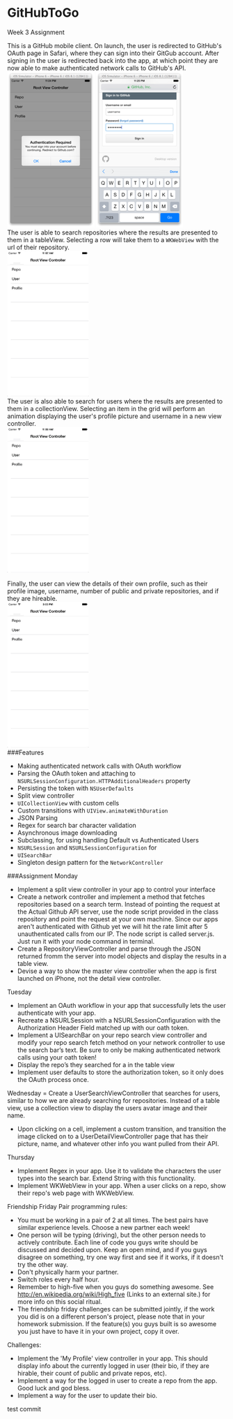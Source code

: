 GitHubToGo
==========
Week 3 Assignment

This is a GitHub mobile client. On launch, the user is redirected to GitHub's OAuth page in Safari, where they can sign into their GitGub account. After signing in the user is redirected back into the app, at which point they are now able to make authenticated network calls to GitHub's API.<br>
![GitHub](https://github.com/jeffChavez/GitHubToGo/blob/master/githubtogo1.png)
![GitHub](https://github.com/jeffChavez/GitHubToGo/blob/master/githubtogo2.png)
<br>
The user is able to search repositories where the results are presented to them in a tableView. Selecting a row will take them to a `WKWebView` with the url of their repository. <br>
![GitHub](https://github.com/jeffChavez/GitHubToGo/blob/master/GitHubToGo1.gif)
<br>
The user is also able to search for users where the results are presented to them in a collectionView. Selecting an item in the grid will perform an animation displaying the user's profile picture and username in a new view controller.<br>
![GitHub](https://github.com/jeffChavez/GitHubToGo/blob/master/githubtogo2.gif)

Finally, the user can view the details of their own profile, such as their profile image, username, number of public and private repositories, and if they are hireable.<br>
![GitHub](https://github.com/jeffChavez/GitHubToGo/blob/master/githubtogo3.gif)
<br>
###Features
- Making authenticated network calls with OAuth workflow
- Parsing the OAuth token and attaching to `NSURLSessionConfiguration.HTTPAdditionalHeaders` property
- Persisting the token with `NSUserDefaults`
- Split view controller
- `UICollectionView` with custom cells
- Custom transitions with `UIView.animateWithDuration`
- JSON Parsing
- Regex for search bar character validation
- Asynchronous image downloading
- Subclassing, for using handling Default vs Authenticated Users
- `NSURLSession` and `NSURLSessionConfiguration` for 
- `UISearchBar`
- Singleton design pattern for the `NetworkController`

###Assignment
Monday
- Implement a split view controller in your app to control your interface
- Create a network controller and implement a method that fetches repositories based on a search term. Instead of pointing the request at the Actual Github API server, use the node script provided in the class repository and point the request at your own machine. Since our apps aren't authenticated with Github yet we will hit the rate limit after 5 unauthenticated calls from our IP. The node script is called server.js. Just run it with your node command in terminal.
- Create a RepositoryViewController and parse through the JSON returned fromm the server into model objects and display the results in a table view.
- Devise a way to show the master view controller when the app is first launched on iPhone, not the detail view controller.

Tuesday
- Implement an OAuth workflow in your app that successfully lets the user authenticate with your app.
- Recreate a NSURLSession with a NSURLSessionConfiguration with the Authorization Header Field matched up with our oath token.
- Implement a UISearchBar on your repo search view controller and modify your repo search fetch method on your network controller to use the search bar’s text. Be sure to only be making authenticated network calls using your oath token!
- Display the repo’s they searched for a in the table view
- Implement user defaults to store the authorization token, so it only does the OAuth process once.

Wednesday
= Create a UserSearchViewController that searches for users, similar to how we are already searching for repositories. Instead of a table view, use a collection view to display the users avatar image and their name.
- Upon clicking on a cell, implement a custom transition, and transition the image clicked on to a UserDetailViewController page that has their picture, name, and whatever other info you want pulled from their API.

Thursday
- Implement Regex in your app. Use it to validate the characters the user types into the search bar. Extend String with this functionality.
- Implement WKWebView in your app. When a user clicks on a repo, show their repo's web page with WKWebView.

Friendship Friday
Pair programming rules:

- You must be working in a pair of 2 at all times. The best pairs have similar experience levels. Choose a new partner each week!
- One person will be typing (driving), but the other person needs to actively contribute. Each line of code you guys write should be discussed and decided upon. Keep an open mind, and if you guys disagree on something, try one way first and see if it works, if it doesn't try the other way.
- Don't physically harm your partner.
- Switch roles every half hour.
- Remember to high-five when you guys do something awesome. See http://en.wikipedia.org/wiki/High_five (Links to an external site.) for more info on this social ritual.
- The friendship friday challenges can be submitted jointly, if the work you did is on a different person's project, please note that in your homework submission. If the feature(s) you guys built is so awesome you just have to have it in your own project, copy it over.

Challenges:
- Implement the 'My Profile' view controller in your app. This should display info about the currently logged in user (their bio, if they are hirable, their count of public and private repos, etc).
- Implement a way for the logged in user to create a repo from the app. Good luck and god bless.
- Implement a way for the user to update their bio.
 
test commit

